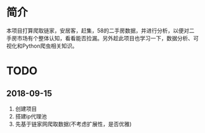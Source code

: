 
# 简介

本项目打算爬取链家，安居客，赶集，58的二手房数据，并进行分析，以便对二手房市场有个整体认知，看看能否捡漏。另外趁此项目也学习一下，数据分析、可视化和Python爬虫相关知识。

# TODO

## 2018-09-15
1. 创建项目
2. 搭建ip代理池
3. 先基于链家网爬取数据(不考虑扩展性，是否优雅)